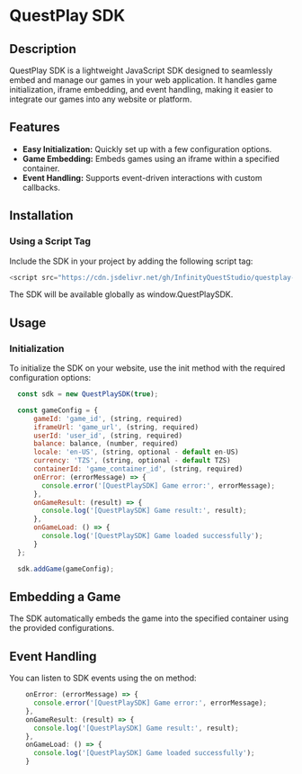 # QuestPlay SDK

## Description
QuestPlay SDK is a lightweight JavaScript SDK designed to seamlessly embed and manage our games in your web application. It handles game initialization, iframe embedding, and event handling, making it easier to integrate our games into any website or platform.


## Features
- **Easy Initialization:** Quickly set up with a few configuration options.
- **Game Embedding:** Embeds games using an iframe within a specified container.
- **Event Handling:** Supports event-driven interactions with custom callbacks.


## Installation
### Using a Script Tag
Include the SDK in your project by adding the following script tag:

```javascript
<script src="https://cdn.jsdelivr.net/gh/InfinityQuestStudio/questplay-sdk@[version]/questplay-sdk.js"></script>
```
The SDK will be available globally as window.QuestPlaySDK.


## Usage
### Initialization
To initialize the SDK on your website, use the init method with the required configuration options:

```javascript
  const sdk = new QuestPlaySDK(true);

  const gameConfig = {
      gameId: 'game_id', (string, required)
      iframeUrl: 'game_url', (string, required)
      userId: 'user_id', (string, required)
      balance: balance, (number, required)
      locale: 'en-US', (string, optional - default en-US)
      currency: 'TZS', (string, optional - default TZS)
      containerId: 'game_container_id', (string, required)
      onError: (errorMessage) => {
        console.error('[QuestPlaySDK] Game error:', errorMessage);
      },
      onGameResult: (result) => {
        console.log('[QuestPlaySDK] Game result:', result);
      },
      onGameLoad: () => {
        console.log('[QuestPlaySDK] Game loaded successfully');
      }
  };

  sdk.addGame(gameConfig);
```


## Embedding a Game
The SDK automatically embeds the game into the specified container using the provided configurations.


## Event Handling
You can listen to SDK events using the on method:

```javascript
    onError: (errorMessage) => {
      console.error('[QuestPlaySDK] Game error:', errorMessage);
    },
    onGameResult: (result) => {
      console.log('[QuestPlaySDK] Game result:', result);
    },
    onGameLoad: () => {
      console.log('[QuestPlaySDK] Game loaded successfully');
    }
```
